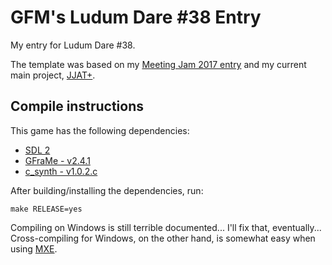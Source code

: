# GFM's Ludum Dare #38 Entry

My entry for Ludum Dare #38.

The template was based on my
[Meeting Jam 2017 entry](https://github.com/SirGFM/meeting17/tree/84a48b7bd595eb307d3e0f462b49c72182c14d67)
and my current main project, [JJAT+](https://github.com/SirGFM/jjat_2/tree/v0.5.1).

## Compile instructions

This game has the following dependencies:

* [SDL 2](https://www.libsdl.org/)
* [GFraMe - v2.4.1](https://github.com/SirGFM/GFraMe/tree/v2.4.1)
* [c_synth - v1.0.2.c](https://github.com/SirGFM/c_synth/tree/v1.0.2.c)

After building/installing the dependencies, run:

```
make RELEASE=yes
```

Compiling on Windows is still terrible documented... I'll fix that, eventually...
Cross-compiling for Windows, on the other hand, is somewhat easy when using
[MXE](https://github.com/mxe/mxe).


